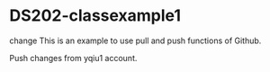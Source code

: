 # DS202-classexample1

change
This is an example to use pull and push functions of Github.

Push changes from yqiu1 account.
